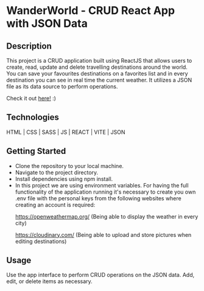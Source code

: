 <h1>WanderWorld - CRUD React App with JSON Data</h1>

<h2>Description</h2>

This project is a CRUD application built using ReactJS that allows users to create, read, update and delete travelling destinations around the world.
You can save your favourites destinations on a favorites list and in every destination you can see in real time the current weather. 
It utilizes a JSON file as its data source to perform operations.

Check it out <a href="https://waanderworld.netlify.app/">here!</a> :) 

<h2>Technologies</h2>
HTML | CSS | SASS | JS | REACT | VITE | JSON

<h2>Getting Started</h2>
<ul>
 <li>Clone the repository to your local machine.</li>
 <li>Navigate to the project directory.</li>
 <li>Install dependencies using npm install.</li>
 <li>In this project we are using environment variables. For having the full functionality of the application running it's necessary to create you own .env file with the personal keys from the following websites where creating an account is required: <br>
 
  https://openweathermap.org/ (Being able to display the weather in every city) <br>
 
  https://cloudinary.com/ (Being able to upload and store pictures when editing destinations)
 </li>
</ul>

<h2>Usage</h2>
Use the app interface to perform CRUD operations on the JSON data.
Add, edit, or delete items as necessary.
